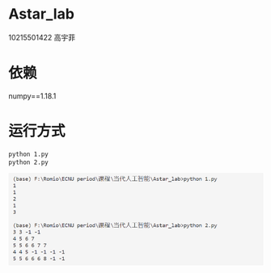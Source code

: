 # Astar_lab
10215501422 高宇菲

# 依赖
numpy==1.18.1


# 运行方式
```shell
python 1.py
python 2.py
```
![Alt text](result.png)


